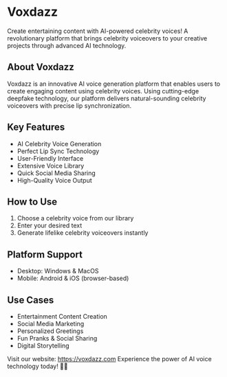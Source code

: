 # Voxdazz

Create entertaining content with AI-powered celebrity voices! A revolutionary platform that brings celebrity voiceovers to your creative projects through advanced AI technology.

## About Voxdazz
Voxdazz is an innovative AI voice generation platform that enables users to create engaging content using celebrity voices. Using cutting-edge deepfake technology, our platform delivers natural-sounding celebrity voiceovers with precise lip synchronization.

## Key Features
- AI Celebrity Voice Generation
- Perfect Lip Sync Technology
- User-Friendly Interface
- Extensive Voice Library
- Quick Social Media Sharing
- High-Quality Voice Output

## How to Use
1. Choose a celebrity voice from our library
2. Enter your desired text
3. Generate lifelike celebrity voiceovers instantly

## Platform Support
- Desktop: Windows & MacOS
- Mobile: Android & iOS (browser-based)

## Use Cases
- Entertainment Content Creation
- Social Media Marketing
- Personalized Greetings
- Fun Pranks & Social Sharing
- Digital Storytelling

Visit our website: https://voxdazz.com
Experience the power of AI voice technology today! 🎤✨
